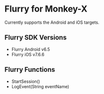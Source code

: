 # Flurry for Monkey-X

Currently supports the Android and iOS targets.

## Flurry SDK Versions

- Flurry Android v6.5
- Flurry iOS v7.6.6

## Flurry Functions

- StartSession()
- LogEvent(String eventName)